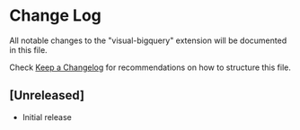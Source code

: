 # Change Log

All notable changes to the "visual-bigquery" extension will be documented in this file.

Check [Keep a Changelog](http://keepachangelog.com/) for recommendations on how to structure this file.

## [Unreleased]

- Initial release